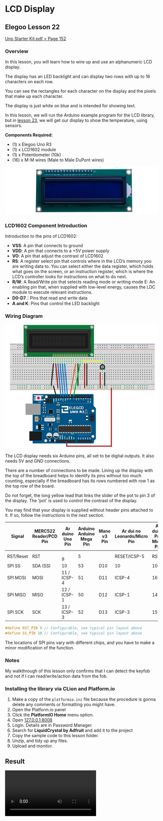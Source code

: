 # LCD Display

## Elegoo Lesson 22

[Uno Starter Kit.pdf > Page 152](../../docs/UNO%20Starter%20Kit.pdf)

### Overview

In this lesson, you will learn how to wire up and use an alphanumeric LCD display.

The display has an LED backlight and can display two rows with up to 16 characters on each row.

You can see the rectangles for each character on the display and the pixels that make up each character.

The display is just white on blue and is intended for showing text.

In this lesson, we will run the Arduino example program for the LCD library, but in [lesson 23](../22_temp_display/), we will get our display to show the temperature, using sensors.

**Components Required:**

* (1) x Elegoo Uno R3
* (1) x LCD1602 module
* (1) x Potentiometer (10k)
* (16) x M-M wires (Male to Male DuPont wires)

![rfid module](lcd_1.png)

### LCD1602 Component Introduction

Introduction to the pins of LCD1602:

* **VSS**: A pin that connects to ground
* **VDD**: A pin that connects to a +5V power supply
* **VO**: A pin that adjust the contrast of LCD1602
* **RS**: A register select pin that controls where in the LCD’s memory you are writing data to. You can select either the data register, which holds what goes on the screen, or an instruction register, which is where the LCD’s controller looks for instructions on what to do next.
* **R/W**: A Read/Write pin that selects reading mode or writing mode E: An enabling pin that, when supplied with low-level energy, causes the LDC module to execute relevant instructions.
* **D0-D7**：Pins that read and write data
* **A and K**: Pins that control the LED backlight

### Wiring Diagram

![Wiring Diagram](lcd_2.png)



The LCD display needs six Arduino pins, all set to be digital outputs. It also needs 5V and GND connections.

There are a number of connections to be made. Lining up the display with the top of the breadboard helps to identify its pins without too much counting, especially if the breadboard has its rows numbered with row 1 as the top row of the board.

Do not forget, the long yellow lead that links the slider of the pot to pin 3 of the display. The 'pot' is used to control the contrast of the display.

You may find that your display is supplied without header pins attached to it. If so, follow the instructions in the next section.



| Signal    | MERC522 Reader/PCD Pin | Ar duino Uno Pin | Arduino Arduino Mega Pin | Mano v3 Pin | Ar dui no Leonardo/Micro Pin | Ar duino Pro Micro Pin |
| --------- | ---------------------- | ---------------- | ------------------------ | ----------- | ---------------------------- | ---------------------- |
| RST/Reset | RST                    | <br/>9           | 5                        | <br/>       | RESET/ICSP-5                 | RST                    |
| SPI SS    | SDA (SS)               | 10               | 53                       | D10         | 10                           | 10                     |
| SPI MOSI  | MOSI                   | 11 / ICSP-4      | 51                       | D11         | ICSP-4                       | 16                     |
| SPI MISO  | MISO                   | 12 / ICSP-1      | 50                       | D12         | ICSP-1                       | 14                     |
| SPI SCK   | SCK                    | 13 / ICSP-3      | 52                       | D13         | ICSP-3                       | 15                     |

```c
#define RST_PIN 9 // Configurable, see typical pin layout above
#define SS_PIN 10 // Configurable, see typical pin layout above
```

The locations of SPI pins vary with different chips, and you have to make a minor modification of the function.

### Notes

My walkthrough of this lesson only confirms that I can detect the keyfob and not if I can read/write/action data from the fob.

### Installing the library via CLion and Platform.io

1. Make a copy of the `platformio.ini` file because the procedure is gonna delete any comments or formatting you might have.
2. Open the Platform.io panel
3. Click the **PlatformIO Home** menu option.
4. Open [127.0.0.1:8008](http://127.0.0.1:8008)
5. Login. Details are in Password Manager.
6. Search for **LiquidCrystal by Adfruit** and add it to the project
7. Copy the sample code to  this lesson folder.
8. Unzip, and tidy up any files.
9. Upload and monitor.

## Result

![proof](lcd.mp4)
